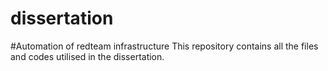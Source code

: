 # dissertation
#Automation of redteam infrastructure
This repository contains all the files and codes utilised in the  dissertation. 
